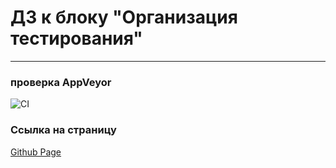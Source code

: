 # ДЗ к блоку "Организация тестирования"
---
### **проверка AppVeyor**

![CI](https://github.com/Sinsl/ahj-homework-testing/actions/workflows/web.yml/badge.svg)

### **Ссылка на страницу**
[Github Page](https://sinsl.github.io/ahj-homework-testing/)
